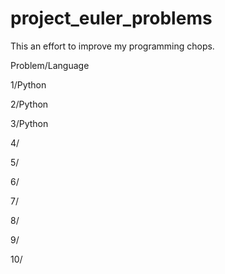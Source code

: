 project_euler_problems
======================

This an effort to improve my programming chops.

Problem/Language
 
1/Python

2/Python

3/Python

4/

5/

6/

7/

8/

9/

10/